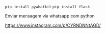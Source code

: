 <code>pip install pywhatkit</code>
<code>pip install flask</code>

Enviar mensagem via whatsapp com python


https://www.instagram.com/p/CYRNDNNtAGD/